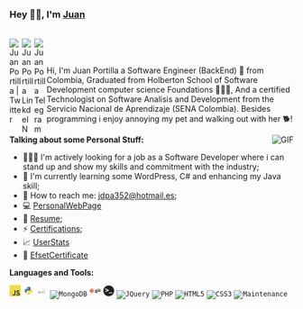 ### Hey 👋🏽, I'm [Juan](https://www.linkedin.com/in/jdpa352)

<br/>

<a href="https://twitter.com/JDavid357">
  <img align="left" alt="Juan Portilla | Twitter" width="22px" src="https://cdn.cdnlogo.com/logos/t/96/twitter-icon.svg" />
</a>
<a href="https://www.linkedin.com/in/jdpa352/">
  <img align="left" alt="Juan Portilla  LinkdeIN" width="22px" src="https://cdn.cdnlogo.com/logos/l/66/linkedin-icon.svg" />
</a>
<a href="https://t.me/Jdpa352">
  <img align="left" alt="Juan Portilla Telegram" width="22px" src="https://cdn.cdnlogo.com/logos/t/57/telegram-2019.svg" />
</a>

<br />
<br />

Hi, I'm Juan Portilla a Software Engineer (BackEnd) 🚀 from Colombia, Graduated from Holberton School of Software Development computer science Foundations 👨🏽‍💻, And a certified Technologist on Software Analisis and Development from the Servicio Nacional de Aprendizaje (SENA Colombia). Besides programming i enjoy annoying my pet and walking out with her 🐕!

  <img align="right" alt="GIF" src="https://media.giphy.com/media/U6GtKidGrwnOTLQew9/giphy.gif" />

**Talking about some Personal Stuff:**

- 👨🏽‍💻 I'm actively looking for a job as a Software Developer where i can stand up and show my skills and commitment with the industry;
- 🌱 I'm currently learning some WordPress, C# and enhancing my Java skill;
- 📮 How to reach me: jdpa352@hotmail.es;
- 💻 [PersonalWebPage](https://jdpa357.github.io/)
- 📝 [Resume](https://drive.google.com/file/d/1x5Q80Z-T-Q9m4ejG41am_PYgA6LxPCK8/view?usp=drive_link);
- ⚡️ [Certifications](https://drive.google.com/drive/folders/1ZFPiIJMITYd-HenxP1KhhyC5tlkwv9yg?usp=sharing);
- 📈 [UserStats](https://coderstats.net/github/#Jdpa357)
- 💎 [EfsetCertificate](https://www.efset.org/cert/JyCmaK)

**Languages and Tools:**

<code><img height="20" title="Javascript" src="https://raw.githubusercontent.com/github/explore/80688e429a7d4ef2fca1e82350fe8e3517d3494d/topics/javascript/javascript.png"></code>
<code><img height="20" title="Python" src="https://raw.githubusercontent.com/github/explore/80688e429a7d4ef2fca1e82350fe8e3517d3494d/topics/python/python.png"></code>
<code><img height="20" title="MySQL" src="https://raw.githubusercontent.com/github/explore/80688e429a7d4ef2fca1e82350fe8e3517d3494d/topics/mysql/mysql.png"></code>
<code><img height="20" title="MongoDB" src="https://encrypted-tbn0.gstatic.com/images?q=tbn:ANd9GcTKP4KNGMR9Rfu1Jp_q-blZ1o5Nb4B0_mkOctEiyTeEJVVxBCVrU6vmloDn7z_1AF2K82c&usqp=CAU"></code>
<code><img height="20" title="Git" src="https://raw.githubusercontent.com/github/explore/80688e429a7d4ef2fca1e82350fe8e3517d3494d/topics/git/git.png"></code>
<code><img height="20" title="Terminal" src="https://raw.githubusercontent.com/github/explore/80688e429a7d4ef2fca1e82350fe8e3517d3494d/topics/terminal/terminal.png"></code>
<code><img height="20" title="JQuery" src="https://icon-library.com/images/jquery-icon-png/jquery-icon-png-2.jpg"></code>
<code><img height="20" title="PHP" src="https://cdn3.iconfinder.com/data/icons/popular-services-brands/512/php-512.png"></code>
<code><img height="20" title="HTML5" src="https://icons-for-free.com/iconfiles/png/512/develop+html+language+layout+markup+programming+icon-1320165729268863150.png"></code>
<code><img height="20" title="CSS3" src="https://cdn.pixabay.com/photo/2017/08/05/11/16/logo-2582747_960_720.png"></code>
<code><img height="20" title="Maintenance" src="https://s3-eu-west-2.amazonaws.com/bd-production-two/benjohnson/uploads/2018/01/19184928/Our-Approach-Blue-Icon.png"></code>
